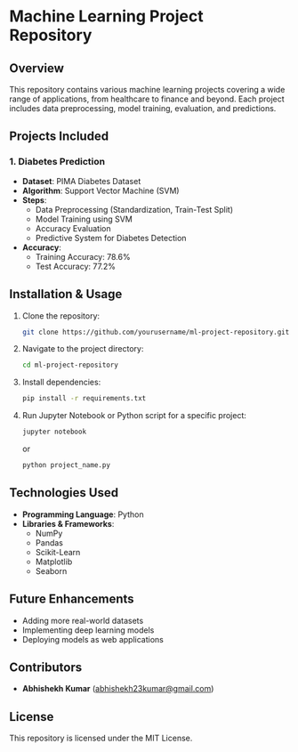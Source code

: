 # Machine Learning Project Repository

## Overview
This repository contains various machine learning projects covering a wide range of applications, from healthcare to finance and beyond. Each project includes data preprocessing, model training, evaluation, and predictions.

## Projects Included

### 1. Diabetes Prediction
- **Dataset**: PIMA Diabetes Dataset
- **Algorithm**: Support Vector Machine (SVM)
- **Steps**:
  - Data Preprocessing (Standardization, Train-Test Split)
  - Model Training using SVM
  - Accuracy Evaluation
  - Predictive System for Diabetes Detection
- **Accuracy**:
  - Training Accuracy: 78.6%
  - Test Accuracy: 77.2%


## Installation & Usage
1. Clone the repository:
   ```bash
   git clone https://github.com/yourusername/ml-project-repository.git
   ```
2. Navigate to the project directory:
   ```bash
   cd ml-project-repository
   ```
3. Install dependencies:
   ```bash
   pip install -r requirements.txt
   ```
4. Run Jupyter Notebook or Python script for a specific project:
   ```bash
   jupyter notebook
   ```
   or
   ```bash
   python project_name.py
   ```

## Technologies Used
- **Programming Language**: Python
- **Libraries & Frameworks**:
  - NumPy
  - Pandas
  - Scikit-Learn
  - Matplotlib
  - Seaborn

## Future Enhancements
- Adding more real-world datasets
- Implementing deep learning models
- Deploying models as web applications

## Contributors
- **Abhishekh Kumar** (abhishekh23kumar@gmail.com)

## License
This repository is licensed under the MIT License.

